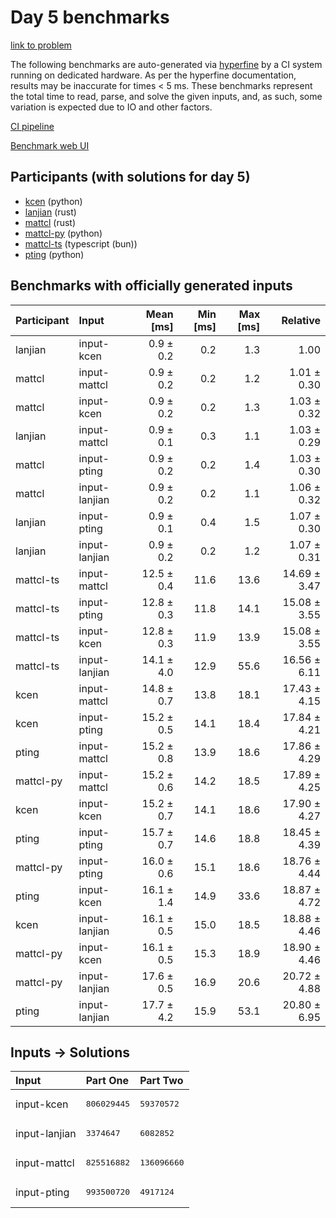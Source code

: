 # Day 5 benchmarks

[link to problem](https://adventofcode.com/2023/day/5)

The following benchmarks are auto-generated via
[hyperfine](https://github.com/sharkdp/hyperfine) by a CI system running on
dedicated hardware. As per the hyperfine documentation, results may be
inaccurate for times < 5 ms. These benchmarks represent the total time to read,
parse, and solve the given inputs, and, as such, some variation is expected due
to IO and other factors.

[CI pipeline](http://ci.papercode.net:8080/teams/main/pipelines/aoc2023)

[Benchmark web UI](https://aoc.ancalagon.black)


## Participants (with solutions for day 5)

- [kcen](https://github.com/kcen/aoc2023) (python)
- [lanjian](https://github.com/lanjian/aoc-2023) (rust)
- [mattcl](https://github.com/mattcl/aoc2023) (rust)
- [mattcl-py](https://github.com/mattcl/aoc2023-py) (python)
- [mattcl-ts](https://github.com/mattcl/aoc2023-js) (typescript (bun))
- [pting](https://github.com/pting/aoc2023) (python)


## Benchmarks with officially generated inputs

| Participant | Input | Mean [ms] | Min [ms] | Max [ms] | Relative |
|:---|:---|---:|---:|---:|---:|
| lanjian | input-kcen | 0.9 ± 0.2 | 0.2 | 1.3 | 1.00 |
| mattcl | input-mattcl | 0.9 ± 0.2 | 0.2 | 1.2 | 1.01 ± 0.30 |
| mattcl | input-kcen | 0.9 ± 0.2 | 0.2 | 1.3 | 1.03 ± 0.32 |
| lanjian | input-mattcl | 0.9 ± 0.1 | 0.3 | 1.1 | 1.03 ± 0.29 |
| mattcl | input-pting | 0.9 ± 0.2 | 0.2 | 1.4 | 1.03 ± 0.30 |
| mattcl | input-lanjian | 0.9 ± 0.2 | 0.2 | 1.1 | 1.06 ± 0.32 |
| lanjian | input-pting | 0.9 ± 0.1 | 0.4 | 1.5 | 1.07 ± 0.30 |
| lanjian | input-lanjian | 0.9 ± 0.2 | 0.2 | 1.2 | 1.07 ± 0.31 |
| mattcl-ts | input-mattcl | 12.5 ± 0.4 | 11.6 | 13.6 | 14.69 ± 3.47 |
| mattcl-ts | input-pting | 12.8 ± 0.3 | 11.8 | 14.1 | 15.08 ± 3.55 |
| mattcl-ts | input-kcen | 12.8 ± 0.3 | 11.9 | 13.9 | 15.08 ± 3.55 |
| mattcl-ts | input-lanjian | 14.1 ± 4.0 | 12.9 | 55.6 | 16.56 ± 6.11 |
| kcen | input-mattcl | 14.8 ± 0.7 | 13.8 | 18.1 | 17.43 ± 4.15 |
| kcen | input-pting | 15.2 ± 0.5 | 14.1 | 18.4 | 17.84 ± 4.21 |
| pting | input-mattcl | 15.2 ± 0.8 | 13.9 | 18.6 | 17.86 ± 4.29 |
| mattcl-py | input-mattcl | 15.2 ± 0.6 | 14.2 | 18.5 | 17.89 ± 4.25 |
| kcen | input-kcen | 15.2 ± 0.7 | 14.1 | 18.6 | 17.90 ± 4.27 |
| pting | input-pting | 15.7 ± 0.7 | 14.6 | 18.8 | 18.45 ± 4.39 |
| mattcl-py | input-pting | 16.0 ± 0.6 | 15.1 | 18.6 | 18.76 ± 4.44 |
| pting | input-kcen | 16.1 ± 1.4 | 14.9 | 33.6 | 18.87 ± 4.72 |
| kcen | input-lanjian | 16.1 ± 0.5 | 15.0 | 18.5 | 18.88 ± 4.46 |
| mattcl-py | input-kcen | 16.1 ± 0.5 | 15.3 | 18.9 | 18.90 ± 4.46 |
| mattcl-py | input-lanjian | 17.6 ± 0.5 | 16.9 | 20.6 | 20.72 ± 4.88 |
| pting | input-lanjian | 17.7 ± 4.2 | 15.9 | 53.1 | 20.80 ± 6.95 |


## Inputs -> Solutions

| Input | Part One | Part Two |
|:---|:---|:---|
|input-kcen|<pre>806029445</pre>|<pre>59370572</pre>|
|input-lanjian|<pre>3374647</pre>|<pre>6082852</pre>|
|input-mattcl|<pre>825516882</pre>|<pre>136096660</pre>|
|input-pting|<pre>993500720</pre>|<pre>4917124</pre>|